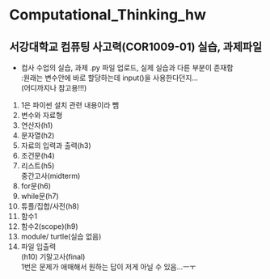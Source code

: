 # Computational_Thinking_hw
서강대학교 컴퓨팅 사고력(COR1009-01) 실습, 과제파일
------------
+ 컴사 수업의 실습, 과제 .py 파일 업로드, 실제 실습과 다른 부분이 존재함<br>
:원래는 변수안에 바로 할당하는데 input()을 사용한다던지... <br>(어디까지나 참고용!!!)

1. 1은 파이썬 설치 관련 내용이라 뺌
2. 변수와 자료형
3. 연산자(h1)
4. 문자열(h2)
5. 자료의 입력과 출력(h3)
6. 조건문(h4)
7. 리스트(h5)<br>
중간고사(midterm)
8. for문(h6)
9. while문(h7)
10. 튜플/집합/사전(h8)
11. 함수1
12. 함수2(scope)(h9)
13. module/ turtle(실습 없음)
14. 파일 입출력<br>(h10)
기말고사(final)<br>
1번은 문제가 애매해서 원하는 답이 저게 아닐 수 있음...ㅡㅜ